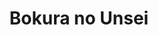 --- 
title: "Bokura no Unsei"
publishdate: "2019-7-31T16:48:46+02:00"
src: "https://365manga.net/manga/bokura-no-unsei"
image: "https://data.365manga.net/images/thumbnails/6762-bokura-no-unsei.jpg"
description: "From BLU: Asahi might seem like your regular high school boy, but this kid's been down on his luck...his entire life! Thankfully, the sketchy but resourceful teacher, Rokujou, just so happens to have the right charm to cure Asahi of what ails him. Too bad it has to come in the form of a kiss! But when Asahi starts to want more than just a kiss, will Rokujou give in…"
---
